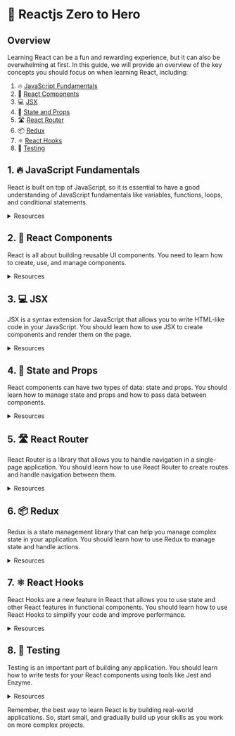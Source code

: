# 🚀 Reactjs Zero to Hero

## Overview

Learning React can be a fun and rewarding experience, but it can also be overwhelming at first. In this guide, we will provide an overview of the key concepts you should focus on when learning React, including:

1. 🔥 [JavaScript Fundamentals](#1--javascript-fundamentals)
2. 🎨 [React Components](#2--react-components)
3. 💻 [JSX](#3--jsx)
4. 🎁 [State and Props](#4--state-and-props)
5. 🛣️ [React Router](#5--react-router)
6. 📦 [Redux](#6--redux)
7. ⚛️ [React Hooks](#7--react-hooks)
8. 🧪 [Testing](#8--testing)

## 1. 🔥 JavaScript Fundamentals

React is built on top of JavaScript, so it is essential to have a good understanding of JavaScript fundamentals like variables, functions, loops, and conditional statements.

<details>
   <summary>Resources</summary>

   - FreeCodeCamp: https://www.freecodecamp.org/learn/javascript-algorithms-and-data-structures/
   - Codecademy: https://www.codecademy.com/learn/introduction-to-javascript
   - W3Schools: https://www.w3schools.com/js/default.asp

</details>

## 2. 🎨 React Components

React is all about building reusable UI components. You need to learn how to create, use, and manage components.

<details>
   <summary>Resources</summary>

   - React official documentation: https://reactjs.org/docs/components-and-props.html
   - FreeCodeCamp: https://www.freecodecamp.org/news/react-components-explained/
   - Udemy: https://www.udemy.com/topic/react-component/

</details>

## 3. 💻 JSX

JSX is a syntax extension for JavaScript that allows you to write HTML-like code in your JavaScript. You should learn how to use JSX to create components and render them on the page.

<details>
   <summary>Resources</summary>

   - React official documentation: https://reactjs.org/docs/introducing-jsx.html
   - FreeCodeCamp: https://www.freecodecamp.org/news/react-jsx-explained/
   - Codecademy: https://www.codecademy.com/learn/react-101/modules/react-jsx-u/cheatsheet

   </details>

## 4. 🎁 State and Props

React components can have two types of data: state and props. You should learn how to manage state and props and how to pass data between components.

<details>
   <summary>Resources</summary>

   - React official documentation: https://reactjs.org/docs/state-and-lifecycle.html
   - FreeCodeCamp: https://www.freecodecamp.org/news/react-state-explained/
   - Scrimba: https://scrimba.com/learn/reactprops

 </details>

## 5. 🛣️ React Router

React Router is a library that allows you to handle navigation in a single-page application. You should learn how to use React Router to create routes and handle navigation between them.

 <details>
   <summary>Resources</summary>

   - React Router official documentation: https://reactrouter.com/web/guides/quick-start
   - FreeCodeCamp: https://www.freecodecamp.org/news/react-router-tutorial/
   - Pluralsight: https://www.pluralsight.com/courses/react-router-redux

 </details>

## 6. 📦 Redux

Redux is a state management library that can help you manage complex state in your application. You should learn how to use Redux to manage state and handle actions.

   <details>
   <summary>Resources</summary>

   - Redux official documentation: https://redux.js.org/introduction/getting-started
   - FreeCodeCamp: https://www.freecodecamp.org/news/what-is-redux-and-how-to-use-it-in-react-app/
   - Udemy: https://www.udemy.com/topic/redux/

   </details>

## 7. ⚛️ React Hooks

React Hooks are a new feature in React that allows you to use state and other React features in functional components. You should learn how to use React Hooks to simplify your code and improve performance.

<details>
   <summary>Resources</summary>

   - React official documentation: https://reactjs.org/docs/hooks-intro.html
   - FreeCodeCamp: https://www.freecodecamp.org/news/react-hooks-tutorial-for-beginners/
   - Scrimba: https://scrimba.com/learn/reacthooks

   </details>

## 8. 🧪 Testing

Testing is an important part of building any application. You should learn how to write tests for your React components using tools like Jest and Enzyme.

<details>
   <summary>Resources</summary>

   - Jest official documentation: https://jestjs.io/docs/getting-started
   - Enzyme official documentation: https://enzymejs.github.io/enzyme/docs/guid
   - FreeCodeCamp: https://www.freecodecamp.org/news/testing-react-hooks
   
</details>

Remember, the best way to learn React is by building real-world applications. So, start small, and gradually build up your skills as you work on more complex projects.
